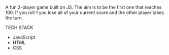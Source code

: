 A fun 2-player game built on JS. The aim is to be the first one that reaches 100. If you roll 1 you lose all of your current score and the other player takes the turn.

TECH STACK
- JavaScript
- HTML
- CSS
